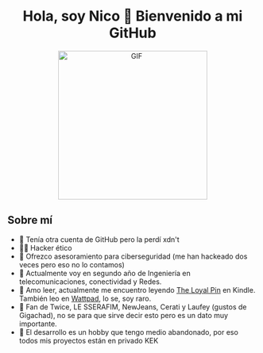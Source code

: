<div align="center">
  <h1 align="center">Hola, soy Nico 💜 Bienvenido a mi GitHub</h1>
</div>

<p align="center">
  <img src="https://i.giphy.com/U6A15bbb1QKg5vXacD.webp" alt="GIF" width="300">
</p>

## Sobre mí

- 🗿 Tenía otra cuenta de GitHub pero la perdí xdn't 
- 👨‍💻 Hacker ético
- 🔐 Ofrezco asesoramiento para ciberseguridad (me han hackeado dos veces pero eso no lo contamos)
- 📡 Actualmente voy en segundo año de Ingeniería en telecomunicaciones, conectividad y Redes.
- 📗 Amo leer, actualmente me encuentro leyendo [The Loyal Pin](https://www.amazon.com/Loyal-Pin-Vol-1-Mon-Maw-ebook/dp/B0CKY1HV4T/ref=sr_1_1?crid=238N8URRT19RL&dib=eyJ2IjoiMSJ9.aADz2iU1LToEB93B7dWYKuVJiYGp1RBlgMuMyutviVbnbyywP2x5HIu6cZMeGX0bGvHE7y9FSqvqXyPGq-aQT1jqtbucyNMNzhywM7ekobqlGu1ZyU_hslLHHJvbkJyRzskjOpeuHKrf4t1xi811xXtAEAoYiouFzghuBDLuTMoZpYXikCb918r7SvqF6BMqJbkM0SMubC8ba40UsjkpPTkD0z0jSeoOtLh-bhj4PrQ.29vKVPUnsuerTSaHzpL-MVaGgPnPZr5_zn3d6HV9sjg&dib_tag=se&keywords=the+loyal+pin&qid=1713138010&s=digital-text&sprefix=the+loy%2Cdigital-text%2C256&sr=1-1) en Kindle. También leo en [Wattpad](https://www.wattpad.com/user/NicolasEtchevers), lo se, soy raro.
- 🎵 Fan de Twice, LE SSERAFIM, NewJeans, Cerati y Laufey (gustos de Gigachad), no se para que sirve decir esto pero es un dato muy importante.
- 🤫 El desarrollo es un hobby que tengo medio abandonado, por eso todos mis proyectos están en privado KEK
